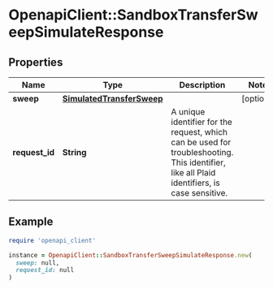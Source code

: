# OpenapiClient::SandboxTransferSweepSimulateResponse

## Properties

| Name | Type | Description | Notes |
| ---- | ---- | ----------- | ----- |
| **sweep** | [**SimulatedTransferSweep**](SimulatedTransferSweep.md) |  | [optional] |
| **request_id** | **String** | A unique identifier for the request, which can be used for troubleshooting. This identifier, like all Plaid identifiers, is case sensitive. |  |

## Example

```ruby
require 'openapi_client'

instance = OpenapiClient::SandboxTransferSweepSimulateResponse.new(
  sweep: null,
  request_id: null
)
```

